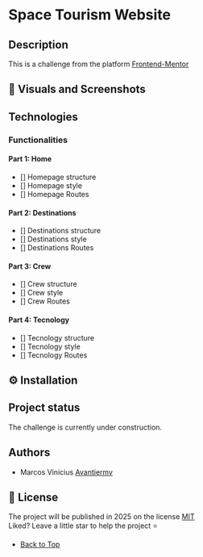 # Space Tourism Website

## Description 

This is a challenge from the platform [Frontend-Mentor](https://www.frontendmentor.io/)

## 📸 Visuals and Screenshots


## Technologies            
  
### Functionalities

#### Part 1: Home
- [] Homepage structure
- [] Homepage style
- [] Homepage Routes

#### Part 2: Destinations
- [] Destinations structure
- [] Destinations style
- [] Destinations Routes

#### Part 3: Crew
- [] Crew structure
- [] Crew style
- [] Crew Routes

#### Part 4: Tecnology
- [] Tecnology structure
- [] Tecnology style
- [] Tecnology Routes


## ⚙ Installation    


## Project status

The challenge is currently under construction.

## Authors

- Marcos Vinicius [Avantiermv]()

## 📜 License             
The project will be published in 2025 on the license [MIT](./LICENSE)                      
Liked?  Leave a little star to help the project ⭐           

- [Back to Top](#space-tourism-website)

